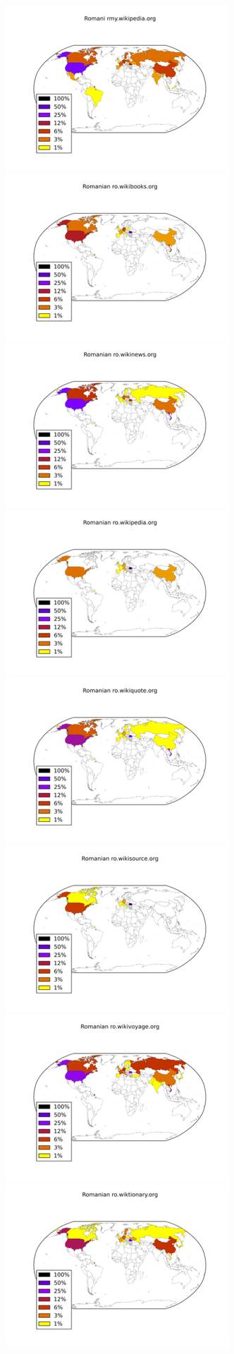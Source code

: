 ![](/images/Romani-rmy.wikipedia.org.png)
![](/images/Romanian-ro.wikibooks.org.png)
![](/images/Romanian-ro.wikinews.org.png)
![](/images/Romanian-ro.wikipedia.org.png)
![](/images/Romanian-ro.wikiquote.org.png)
![](/images/Romanian-ro.wikisource.org.png)
![](/images/Romanian-ro.wikivoyage.org.png)
![](/images/Romanian-ro.wiktionary.org.png)

